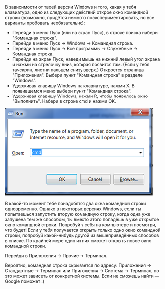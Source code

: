 <!--sec data-title="Opening: Windows" data-id="windows_prompt" data-collapse=true ces-->

В зависимости от твоей версии Windows и того, какая у тебя клавиатура, одно из следующих действий открое окно командной строки (возможно, придётся немного поэкспериментировать, но все варианты пробовать необязательно):

- Перейди в меню Пуск (или на экран Пуск), в строке поиска набери "Командная строка".
- Перейди в меню Пуск → Windows → Командная строка.
- Перейди в меню Пуск → Все программы → Служебные → Командная строка.
- Перейди на экран Пуск, наведи мышь на нижний левый угол экрана и нажми на стрелочку вниз, которая появится там. (Если у тебя тачскрин, листни пальцем снизу вверх.) Откроется страница "Приложения". Выбери пункт "Командная строка" в разделе "Windows".
- Удерживая клавишу Windows на клавиатуре, нажми X. В появившемся меню выбери пункт "Командная строка".
- Удерживая клавишу Windows, нажми R, чтобы появилось окно "Выполнить". Набери в строке cmd и нажми OK.

![Набери "cmd" в окне "Выполнить"](../python_installation/images/windows-plus-r.png)

В какой-то момент тебе понадобятся два окна командной строки одновременно. Однако в некоторых версиях Windows, если ты попытаешься запустить вторую командную строку, когда одна уже запущена тем же способом, ты вместо этого попадёшь в уже открытое окно командной строки. Попробуй у себя на компьютере и посмотри, что будет! Если у тебя получается открыть только одно окно командной строки, попробуй какой-нибудь другой из вышеприведённых способов в списке. По крайней мере один из них сможет открыть новое окно командной строки.

<!--endsec-->

<!--sec data-title="Opening: OS X" data-id="OSX_prompt" data-collapse=true ces-->

Перейди в Приложения → Прочие → Терминал.

<!--endsec-->

<!--sec data-title="Opening: Linux" data-id="linux_prompt" data-collapse=true ces-->

Вероятно, командная строка скрывается по адресу: Приложения → Стандартные → Терминал или Приложения → Система → Терминал, но это может зависеть от конкретной системы. Если не сможешь найти — Google поможет :)

<!--endsec-->
